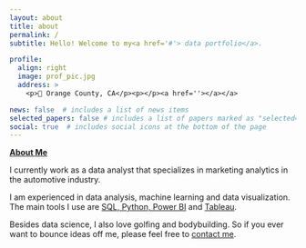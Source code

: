 ```yaml
---
layout: about
title: about
permalink: /
subtitle: Hello! Welcome to my<a href='#'> data portfolio</a>.

profile:
  align: right
  image: prof_pic.jpg
  address: >
    <p>📍 Orange County, CA</p><p></p><a href=''></a></a>

news: false  # includes a list of news items
selected_papers: false # includes a list of papers marked as "selected={true}"
social: true  # includes social icons at the bottom of the page
---
```


 
 <a href='#'><b>About Me</b></a>

 I currently work as a data analyst that specializes in marketing analytics in the automotive industry.

 I am experienced in data analysis, machine learning and data visualization. The main tools I use are <a href='#'>SQL, Python, Power BI</a> and <a href='#'>Tableau</a>.

 Besides data science, I also love golfing and bodybuilding. So if you ever want to bounce ideas off me, please feel free to [contact me](shainalolin@gmail.com).